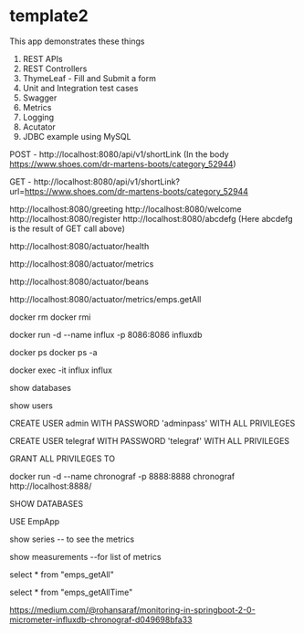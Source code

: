 # template2

This app demonstrates these things

1) REST APIs
2) REST Controllers
3) ThymeLeaf - Fill and Submit a form
4) Unit and Integration test cases
5) Swagger
6) Metrics
7) Logging
8) Acutator
9) JDBC example using MySQL

POST - http://localhost:8080/api/v1/shortLink (In the body https://www.shoes.com/dr-martens-boots/category_52944)

GET - http://localhost:8080/api/v1/shortLink?url=https://www.shoes.com/dr-martens-boots/category_52944

http://localhost:8080/greeting
http://localhost:8080/welcome
http://localhost:8080/register
http://localhost:8080/abcdefg (Here abcdefg is the result of GET call above)


http://localhost:8080/actuator/health

http://localhost:8080/actuator/metrics

http://localhost:8080/actuator/beans

http://localhost:8080/actuator/metrics/emps.getAll

docker rm <conainer>
docker rmi <image>

docker run -d --name influx -p 8086:8086 influxdb

docker ps
docker ps -a

docker exec -it influx influx

show databases

show users

CREATE USER admin WITH PASSWORD 'adminpass' WITH ALL PRIVILEGES

CREATE USER telegraf WITH PASSWORD 'telegraf' WITH ALL PRIVILEGES

GRANT ALL PRIVILEGES TO <username>

docker run -d --name chronograf -p 8888:8888 chronograf
http://localhost:8888/

SHOW DATABASES 

USE EmpApp 

show series  -- to see the metrics

show measurements  --for list of metrics

select * from "emps_getAll"

select * from "emps_getAllTime"


https://medium.com/@rohansaraf/monitoring-in-springboot-2-0-micrometer-influxdb-chronograf-d049698bfa33

